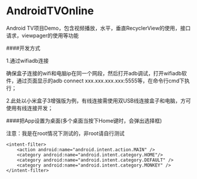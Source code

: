 # AndroidTVOnline
Android TV项目Demo，包含视频播放，水平，垂直RecyclerView的使用，接口请求，viewpager的使用等功能


####开发方式

1.通过wifiadb连接

确保盒子连接的wifi和电脑ip在同一个网段，然后打开adb调试，打开wifiadb软件，通过页面显示的adb connect xxx.xxx.xxx.xxx:5555等，在命令行cmd下执行；

2.此处以小米盒子3增强版为例，有线连接需使用双USB线连接盒子和电脑，方可使用有线连接开发；


####把App设置为桌面(多个桌面当按下Home键时，会弹出选择框)

注意：我是在root情况下测试的，非root请自行测试


```
<intent-filter>
    <action android:name="android.intent.action.MAIN" />
    <category android:name="android.intent.category.HOME"/>
    <category android:name="android.intent.category.DEFAULT" />
    <category android:name="android.intent.category.MONKEY" />
</intent-filter>
```



